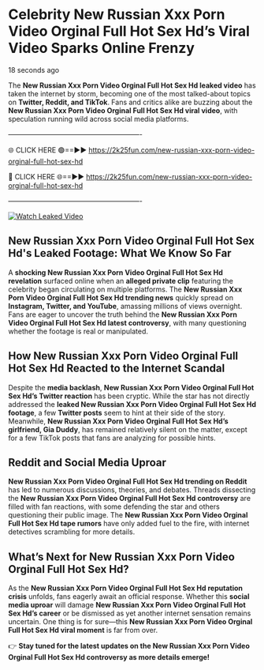 # Celebrity New Russian Xxx Porn Video Orginal Full Hot Sex Hd’s Viral Video Sparks Online Frenzy

18 seconds ago

The **New Russian Xxx Porn Video Orginal Full Hot Sex Hd leaked video** has taken the internet by storm, becoming one of the most talked-about topics on **Twitter, Reddit, and TikTok**. Fans and critics alike are buzzing about the **New Russian Xxx Porn Video Orginal Full Hot Sex Hd viral video**, with speculation running wild across social media platforms.

———————————————————-

🌐 CLICK HERE 🟢==►► https://2k25fun.com/new-russian-xxx-porn-video-orginal-full-hot-sex-hd

🔴 CLICK HERE 🌐==►► https://2k25fun.com/new-russian-xxx-porn-video-orginal-full-hot-sex-hd

———————————————————-

[![Watch Leaked Video](https://miro.medium.com/v2/resize:fit:828/format:webp/1*cilzJN44JGOrTw9NJCrNHA.gif "Watch Leaked Video")](https://2k25fun.com/new-russian-xxx-porn-video-orginal-full-hot-sex-hd)

## **New Russian Xxx Porn Video Orginal Full Hot Sex Hd's Leaked Footage: What We Know So Far**  
A **shocking New Russian Xxx Porn Video Orginal Full Hot Sex Hd revelation** surfaced online when an **alleged private clip** featuring the celebrity began circulating on multiple platforms. The **New Russian Xxx Porn Video Orginal Full Hot Sex Hd trending news** quickly spread on **Instagram, Twitter, and YouTube**, amassing millions of views overnight. Fans are eager to uncover the truth behind the **New Russian Xxx Porn Video Orginal Full Hot Sex Hd latest controversy**, with many questioning whether the footage is real or manipulated.  

## **How New Russian Xxx Porn Video Orginal Full Hot Sex Hd Reacted to the Internet Scandal**  
Despite the **media backlash**, **New Russian Xxx Porn Video Orginal Full Hot Sex Hd’s Twitter reaction** has been cryptic. While the star has not directly addressed the **leaked New Russian Xxx Porn Video Orginal Full Hot Sex Hd footage**, a few **Twitter posts** seem to hint at their side of the story. Meanwhile, **New Russian Xxx Porn Video Orginal Full Hot Sex Hd’s girlfriend, Gia Duddy**, has remained relatively silent on the matter, except for a few TikTok posts that fans are analyzing for possible hints.  

## **Reddit and Social Media Uproar**  
**New Russian Xxx Porn Video Orginal Full Hot Sex Hd trending on Reddit** has led to numerous discussions, theories, and debates. Threads dissecting the **New Russian Xxx Porn Video Orginal Full Hot Sex Hd controversy** are filled with fan reactions, with some defending the star and others questioning their public image. The **New Russian Xxx Porn Video Orginal Full Hot Sex Hd tape rumors** have only added fuel to the fire, with internet detectives scrambling for more details.  

## **What’s Next for New Russian Xxx Porn Video Orginal Full Hot Sex Hd?**  
As the **New Russian Xxx Porn Video Orginal Full Hot Sex Hd reputation crisis** unfolds, fans eagerly await an official response. Whether this **social media uproar** will damage **New Russian Xxx Porn Video Orginal Full Hot Sex Hd’s career** or be dismissed as yet another internet sensation remains uncertain. One thing is for sure—this **New Russian Xxx Porn Video Orginal Full Hot Sex Hd viral moment** is far from over.  

👉 **Stay tuned for the latest updates on the New Russian Xxx Porn Video Orginal Full Hot Sex Hd controversy as more details emerge!**  